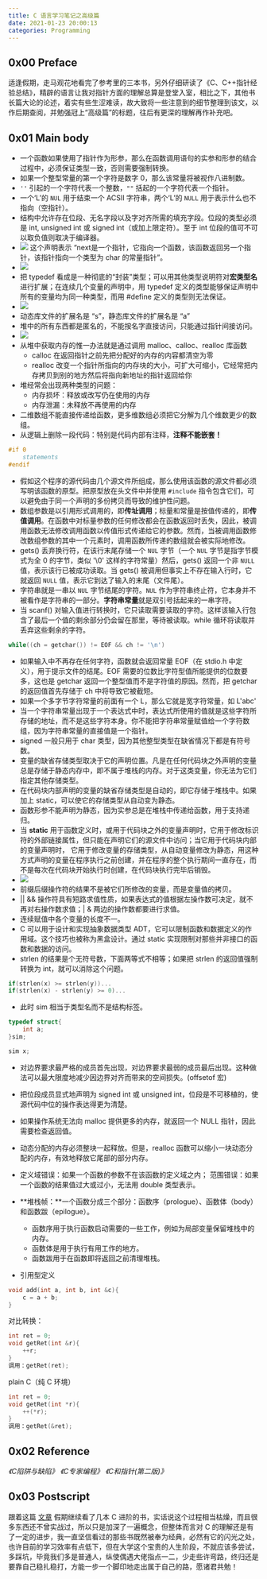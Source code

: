 ```yaml
---
title: C 语言学习笔记之高级篇
date: 2021-01-23 20:00:13
categories: Programming
---
```

## 0x00 Preface
适逢假期，走马观花地看完了参考里的三本书，另外仔细研读了《C、C++指针经验总结》，精辟的语言让我对指针方面的理解总算是登堂入室，相比之下，其他书长篇大论的论述，着实有些生涩难读，故大致将一些注意到的细节整理到该文，以作后期查阅，并勉强冠上“高级篇”的标题，往后有更深的理解再作补充吧。

## 0x01 Main body
- 一个函数如果使用了指针作为形参，那么在函数调用语句的实参和形参的结合过程中，必须保证类型一致，否则需要强制转换。
- 如果一个整型常量的第一个字符是数字 0，那么该常量将被视作八进制数。
- `''` 引起的一个字符代表一个整数，`""` 括起的一个字符代表一个指针。
- 一个‘L’的 `NUL` 用于结束一个 ACSII 字符串，两个‘L’的 `NULL` 用于表示什么也不指向（空指针）。
- 结构中允许存在位段、无名字段以及字对齐所需的填充字段。位段的类型必须是 int, unsigned int 或 signed int（或加上限定符）。至于 int 位段的值可不可以取负值则取决于编译器。
- ![](/images/C_declare_priority.png)
这个声明表示 “next是一个指针，它指向一个函数，该函数返回另一个指针，该指针指向一个类型为 char 的常量指针”。
- ![](/images/C_declare_priority2.png)
- 把 typedef 看成是一种彻底的“封装”类型；可以用其他类型说明符对**宏类型名**进行扩展；在连续几个变量的声明中，用 typedef 定义的类型能够保证声明中所有的变量均为同一种类型，而用 #define 定义的类型则无法保证。
- ![](/images/typedef.png)
- 动态库文件的扩展名是 “s”，静态库文件的扩展名是 “a”
- 堆中的所有东西都是匿名的，不能按名字直接访问，只能通过指针间接访问。
- ![](/images/heap_location.png)
- 从堆中获取内存的惟一办法就是通过调用 malloc、calloc、realloc 库函数
  - calloc 在返回指针之前先把分配好的内存的内容都清空为零
  - realloc 改变一个指针所指向的内存块的大小，可扩大可缩小，它经常把内存拷贝到别的地方然后将指向新地址的指针返回给你
- 堆经常会出现两种类型的问题：
  - 内存损坏：释放或改写仍在使用的内存
  - 内存泄漏：未释放不再使用的内存
- 二维数组不能直接传递给函数，更多维数组必须把它分解为几个维数更少的数组。
- 从逻辑上删除一段代码：特别是代码内部有注释，**注释不能嵌套！**
```C
#if 0
	statements
#endif
```
- 假如这个程序的源代码由几个源文件所组成，那么使用该函数的源文件都必须写明该函数的原型。把原型放在头文件中并使用 `#include` 指令包含它们，可以避免由于同一个声明的多份拷贝而导致的维护性问题。
- 数组参数是以引用形式调用的，即**传址调用**；标量和常量是按值传递的，即**传值调用**。在函数中对标量参数的任何修改都会在函数返回时丢失，因此，被调用函数无法修改调用函数以传值形式传递给它的参数。然而，当被调用函数修改数组参数的其中一个元素时，调用函数所传递的数组就会被实际地修改。
- gets() 丢弃换行符，在该行末尾存储一个 `NUL` 字节（一个 `NUL` 字节是指字节模式为全 0 的字节，类似 '\0' 这样的字符常量）然后，gets() 返回一个非 `NULL` 值，表示该行已被成功读取。当 gets() 被调用但事实上不存在输入行时，它就返回 `NULL` 值，表示它到达了输入的末尾（文件尾）。
- 字符串就是一串以 `NUL` 字节结尾的字符。`NUL` 作为字符串终止符，它本身并不被看作是字符串的一部分。**字符串常量**就是双引号括起来的一串字符。
- 当 scanf() 对输入值进行转换时，它只读取需要读取的字符。这样该输入行包含了最后一个值的剩余部分仍会留在那里，等待被读取。while 循环将读取并丢弃这些剩余的字符。
```C
while((ch = getchar()) != EOF && ch != '\n')
```
- 如果输入中不再存在任何字符，函数就会返回常量 EOF（在 stdio.h 中定义），用于提示文件的结尾。EOF 需要的位数比字符型值所能提供的位数要多，这也是 getchar 返回一个整型值而不是字符值的原因。然而，把 getchar 的返回值首先存储于 ch 中将导致它被截短。
- 如果一个多字节字符常量的前面有一个 L，那么它就是宽字符常量，如 L'abc'
- 当一个字符串常量出现于一个表达式中时，表达式所使用的值就是这些字符所存储的地址，而不是这些字符本身。你不能把字符串常量赋值给一个字符数组，因为字符串常量的直接值是一个指针。
- signed 一般只用于 char 类型，因为其他整型类型在缺省情况下都是有符号数。
- 变量的缺省存储类型取决于它的声明位置。凡是在任何代码块之外声明的变量总是存储于静态内存中，即不属于堆栈的内存。对于这类变量，你无法为它们指定其他存储类型。
- 在代码块内部声明的变量的缺省存储类型是自动的，即它存储于堆栈中。如果加上 static，可以使它的存储类型从自动变为静态。
- 函数形参不能声明为静态，因为实参总是在堆栈中传递给函数，用于支持递归。
- 当 **static** 用于函数定义时，或用于代码块之外的变量声明时，它用于修改标识符的外部链接属性，但只能在声明它们的源文件中访问；当它用于代码块内部的变量声明时， 它用于修改变量的存储类型，从自动变量修改为静态，用这种方式声明的变量在程序执行之前创建，并在程序的整个执行期间一直存在，而不是每次在代码块开始执行时创建，在代码块执行完毕后销毁。
- ![](/images/scope_link_storage.png)
- 前缀后缀操作符的结果不是被它们所修改的变量，而是变量值的拷贝。
- || && 操作符具有短路求值性质，如果表达式的值根据左操作数可决定，就不再对右操作数求值；| & 两边的操作数都要进行求值。
- 连续赋值中各个变量的长度不一。
- C 可以用于设计和实现抽象数据类型 ADT，它可以限制函数和数据定义的作用域。这个技巧也被称为黑盒设计。通过 static 实现限制对那些并非接口的函数和数据的访问。
- strlen 的结果是个无符号数，下面两等式不相等；如果把 strlen 的返回值强制转换为 int，就可以消除这个问题。
```C
if(strlen(x) >= strlen(y))...
if(strlen(x) - strlen(y) >= 0)...
```
- 此时 sim 相当于类型名而不是结构标签。
```C
typedef struct{
	int a;
}sim;

sim x;
```
- 对边界要求最严格的成员首先出现，对边界要求最弱的成员最后出现。这种做法可以最大限度地减少因边界对齐而带来的空间损失。(offsetof 宏)
- 把位段成员显式地声明为 signed int 或 unsigned int，位段是不可移植的，使源代码中位的操作表达得更为清楚。
- 如果操作系统无法向 malloc 提供更多的内存，就返回一个 NULL 指针，因此需要检查返回值。
- 动态分配的内存必须整块一起释放。但是，realloc 函数可以缩小一块动态分配的内存，有效地释放它尾部的部分内存。
- 定义域错误：如果一个函数的参数不在该函数的定义域之内；
范围错误：如果一个函数的结果值过大或过小，无法用 double 类型表示。
- **堆栈帧：**一个函数分成三个部分：函数序（prologue）、函数体（body）和函数跋（epilogue）。
  - 函数序用于执行函数启动需要的一些工作，例如为局部变量保留堆栈中的内存。
  - 函数体是用于执行有用工作的地方。
  - 函数跋用于在函数即将返回之前清理堆栈。

- 引用型定义
```C++
void add(int a, int b, int &c){
	c = a + b;
}
```

对比转换：
```C++
int ret = 0;
void getRet(int &r){
	++r;
}
调用：getRet(ret);
```
plain C（纯 C 环境）
```C
int ret = 0;
void getRet(int *r){
	++(*r);
}
调用：getRet(&ret);
```


## 0x02 Reference
*《C陷阱与缺陷》*
*《C专家编程》*
*《C和指针(第二版)》*

## 0x03 Postscript
跟着这篇 [文章](https://my.oschina.net/hansonwang99/blog/3179338) 假期继续看了几本 C 进阶的书，实话说这个过程相当枯燥，而且很多东西还不曾实战过，所以只是加深了一遍概念，但整体而言对 C 的理解还是有了一定的进步，我一直坚信看过的那些书既然被奉为经典，必然有它的闪光之处，也许目前的学习效率有点低下，但在大学这个宝贵的人生阶段，不就应该多尝试，多踩坑，毕竟我们多是普通人，纵使偶遇大佬指点一二，少走些许弯路，终归还是要靠自己稳扎稳打，方能一步一个脚印地走出属于自己的路，愿诸君共勉！